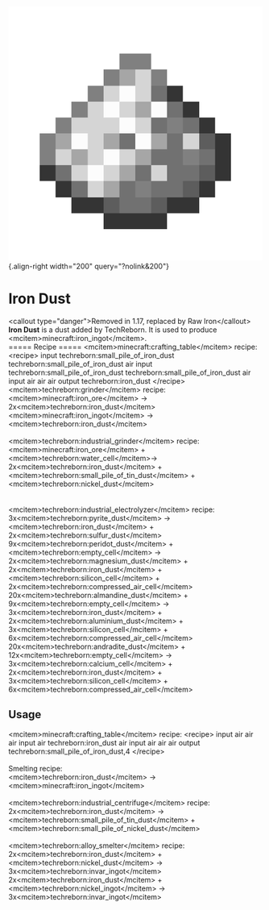 ![iron_dust.png](/media/mods/techreborn/iron_dust.png){.align-right width="200" query="?nolink&200"}

# Iron Dust

\<callout type="danger"\>Removed in 1.17, replaced by Raw Iron\</callout\> **Iron Dust** is a dust added by TechReborn. It is used to produce \<mcitem\>minecraft:iron_ingot\</mcitem\>.\
===== Recipe ===== \<mcitem\>minecraft:crafting_table\</mcitem\> recipe: \<recipe\> input techreborn:small_pile_of_iron_dust techreborn:small_pile_of_iron_dust air input techreborn:small_pile_of_iron_dust techreborn:small_pile_of_iron_dust air input air air air output techreborn:iron_dust \</recipe\>\
\<mcitem\>techreborn:grinder\</mcitem\> recipe:\
\<mcitem\>minecraft:iron_ore\</mcitem\> -\> 2x\<mcitem\>techreborn:iron_dust\</mcitem\>\
\<mcitem\>minecraft:iron_ingot\</mcitem\> -\> \<mcitem\>techreborn:iron_dust\</mcitem\>\
\
\<mcitem\>techreborn:industrial_grinder\</mcitem\> recipe:\
\<mcitem\>minecraft:iron_ore\</mcitem\> + \<mcitem\>techreborn:water_cell\</mcitem\>-\> 2x\<mcitem\>techreborn:iron_dust\</mcitem\> + \<mcitem\>techreborn:small_pile_of_tin_dust\</mcitem\> + \<mcitem\>techreborn:nickel_dust\</mcitem\>\
\
\
\<mcitem\>techreborn:industrial_electrolyzer\</mcitem\> recipe:\
3x\<mcitem\>techreborn:pyrite_dust\</mcitem\> -\> \<mcitem\>techreborn:iron_dust\</mcitem\> + 2x\<mcitem\>techreborn:sulfur_dust\</mcitem\>\
9x\<mcitem\>techreborn:peridot_dust\</mcitem\> + \<mcitem\>techreborn:empty_cell\</mcitem\> -\> 2x\<mcitem\>techreborn:magnesium_dust\</mcitem\> + 2x\<mcitem\>techreborn:iron_dust\</mcitem\> + \<mcitem\>techreborn:silicon_cell\</mcitem\> + 2x\<mcitem\>techreborn:compressed_air_cell\</mcitem\>\
20x\<mcitem\>techreborn:almandine_dust\</mcitem\> + 9x\<mcitem\>techreborn:empty_cell\</mcitem\> -\> 3x\<mcitem\>techreborn:iron_dust\</mcitem\> + 2x\<mcitem\>techreborn:aluminium_dust\</mcitem\> + 3x\<mcitem\>techreborn:silicon_cell\</mcitem\> + 6x\<mcitem\>techreborn:compressed_air_cell\</mcitem\>\
20x\<mcitem\>techreborn:andradite_dust\</mcitem\> + 12x\<mcitem\>techreborn:empty_cell\</mcitem\> -\> 3x\<mcitem\>techreborn:calcium_cell\</mcitem\> + 2x\<mcitem\>techreborn:iron_dust\</mcitem\> + 3x\<mcitem\>techreborn:silicon_cell\</mcitem\> + 6x\<mcitem\>techreborn:compressed_air_cell\</mcitem\>

## Usage

\<mcitem\>minecraft:crafting_table\</mcitem\> recipe: \<recipe\> input air air air input air techreborn:iron_dust air input air air air output techreborn:small_pile_of_iron_dust,4 \</recipe\>\
\
Smelting recipe:\
\<mcitem\>techreborn:iron_dust\</mcitem\> -\> \<mcitem\>minecraft:iron_ingot\</mcitem\>\
\
\<mcitem\>techreborn:industrial_centrifuge\</mcitem\> recipe:\
2x\<mcitem\>techreborn:iron_dust\</mcitem\> -\> \<mcitem\>techreborn:small_pile_of_tin_dust\</mcitem\> + \<mcitem\>techreborn:small_pile_of_nickel_dust\</mcitem\>\
\
\<mcitem\>techreborn:alloy_smelter\</mcitem\> recipe:\
2x\<mcitem\>techreborn:iron_dust\</mcitem\> + \<mcitem\>techreborn:nickel_dust\</mcitem\> -\> 3x\<mcitem\>techreborn:invar_ingot\</mcitem\>\
2x\<mcitem\>techreborn:iron_dust\</mcitem\> + \<mcitem\>techreborn:nickel_ingot\</mcitem\> -\> 3x\<mcitem\>techreborn:invar_ingot\</mcitem\>
